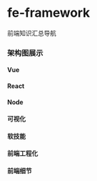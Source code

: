# fe-framework
前端知识汇总导航

### 架构图展示

#### Vue


#### React


#### Node


#### 可视化


#### 软技能


#### 前端工程化


#### 前端细节
